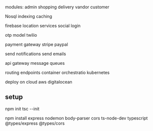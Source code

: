 modules:
admin
shopping
delivery
vandor
customer

Nosql
indexing
caching

firebase
location services
social login

otp model
twilio

payment gateway
stripe
paypal

send notifications
send emails

api gateway
message queues

routing endpoints
container
orchestratio
kubernetes

deploy on cloud
aws
digitalocean

## setup

npm init
tsc --init

npm install express nodemon body-parser cors ts-node-dev typescript @types/express @types/cors
